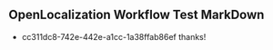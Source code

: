 ## OpenLocalization Workflow Test MarkDown
* cc311dc8-742e-442e-a1cc-1a38ffab86ef 
thanks!<!--HONumber=Feb16_HO4-->
